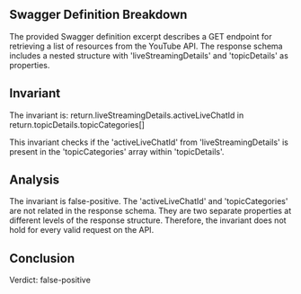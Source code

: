 ## Swagger Definition Breakdown

The provided Swagger definition excerpt describes a GET endpoint for retrieving a list of resources from the YouTube API. The response schema includes a nested structure with 'liveStreamingDetails' and 'topicDetails' as properties.

## Invariant

The invariant is: return.liveStreamingDetails.activeLiveChatId in return.topicDetails.topicCategories[]

This invariant checks if the 'activeLiveChatId' from 'liveStreamingDetails' is present in the 'topicCategories' array within 'topicDetails'.

## Analysis

The invariant is false-positive. The 'activeLiveChatId' and 'topicCategories' are not related in the response schema. They are two separate properties at different levels of the response structure. Therefore, the invariant does not hold for every valid request on the API.

## Conclusion

Verdict: false-positive
